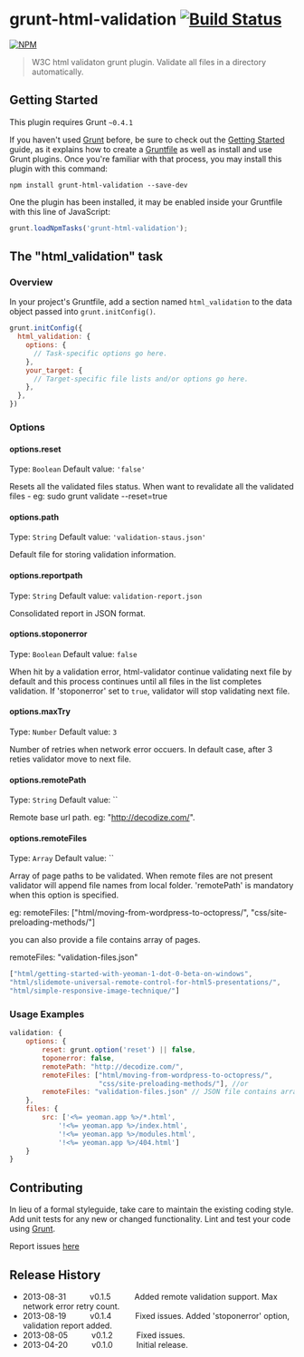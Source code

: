 # grunt-html-validation [![Build Status](https://travis-ci.org/praveenvijayan/grunt-html-validation.png?branch=master)](https://travis-ci.org/praveenvijayan/grunt-html-validation)

[![NPM](https://nodei.co/npm/grunt-html-validation.png?downloads=true)](https://nodei.co/npm/grunt-html-validation/)

> W3C html validaton grunt plugin. Validate all files in a directory automatically. 

## Getting Started
This plugin requires Grunt `~0.4.1`

If you haven't used [Grunt](http://gruntjs.com/) before, be sure to check out the [Getting Started](http://gruntjs.com/getting-started) guide, as it explains how to create a [Gruntfile](http://gruntjs.com/sample-gruntfile) as well as install and use Grunt plugins. Once you're familiar with that process, you may install this plugin with this command:

```shell
npm install grunt-html-validation --save-dev
```

One the plugin has been installed, it may be enabled inside your Gruntfile with this line of JavaScript:

```js
grunt.loadNpmTasks('grunt-html-validation');
```

## The "html_validation" task

### Overview
In your project's Gruntfile, add a section named `html_validation` to the data object passed into `grunt.initConfig()`.

```js
grunt.initConfig({
  html_validation: {
    options: {
      // Task-specific options go here.
    },
    your_target: {
      // Target-specific file lists and/or options go here.
    },
  },
})
```

### Options

#### options.reset
Type: `Boolean`
Default value: `'false'`

Resets all the validated  files status. When want to revalidate all the validated files - eg: sudo grunt validate --reset=true

#### options.path
Type: `String`
Default value: `'validation-staus.json'`

Default file for storing validation information.

#### options.reportpath
Type: `String`
Default value: `validation-report.json`

Consolidated report in JSON format. 

#### options.stoponerror
Type: `Boolean`
Default value: `false`

When hit by a validation error, html-validator continue validating next file by default and this process continues until all files in the list completes validation. If 'stoponerror' set to  `true`, validator will stop validating next file.

#### options.maxTry
Type: `Number`
Default value: `3`

Number of retries when network error occuers. In default case, after 3 reties validator move to next file.

#### options.remotePath
Type: `String`
Default value: ``

Remote base url path. eg: "http://decodize.com/". 


#### options.remoteFiles
Type: `Array`
Default value: ``

Array of page paths to be validated. When remote files are not present validator will append file names from local folder. 'remotePath' is mandatory when this option is specified. 

eg: remoteFiles: ["html/moving-from-wordpress-to-octopress/",
                      "css/site-preloading-methods/"]

you can also provide a file contains array of pages.

remoteFiles: "validation-files.json"

```js
["html/getting-started-with-yeoman-1-dot-0-beta-on-windows",
"html/slidemote-universal-remote-control-for-html5-presentations/",
"html/simple-responsive-image-technique/"]
```

### Usage Examples

```js
validation: {
    options: {
        reset: grunt.option('reset') || false,
        toponerror: false,
        remotePath: "http://decodize.com/",
        remoteFiles: ["html/moving-from-wordpress-to-octopress/",
                      "css/site-preloading-methods/"], //or
        remoteFiles: "validation-files.json" // JSON file contains array of page paths.  
    },
    files: {
        src: ['<%= yeoman.app %>/*.html', 
            '!<%= yeoman.app %>/index.html', 
            '!<%= yeoman.app %>/modules.html',
            '!<%= yeoman.app %>/404.html']
    }
}
```

## Contributing
In lieu of a formal styleguide, take care to maintain the existing coding style. Add unit tests for any new or changed functionality. Lint and test your code using [Grunt](http://gruntjs.com/).

Report issues [here](https://github.com/praveenvijayan/grunt-html-validation/issues)

## Release History
 * 2013-08-31   v0.1.5   Added remote validation support. Max network error retry count.  
 * 2013-08-19   v0.1.4   Fixed issues. Added 'stoponerror' option, validation report added. 
 * 2013-08-05   v0.1.2   Fixed issues.
 * 2013-04-20   v0.1.0   Initial release.
